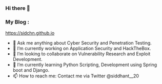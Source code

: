 ### Hi there 👋

### My Blog : 
https://sidchn.github.io

- 💬 Ask me anything about Cyber Security and Penetration Testing.
- 🔭 I’m currently working on Application Security and HackTheBox.
- 👯 I’m looking to collaborate on Vulnerability Research and Exploit Development.
- 🌱 I’m currently learning Python Scripting, Development using Spring boot and Django.
- 📫 How to reach me: Contact me via Twitter @siddhant__20
 

<!--
**sidchn/sidchn** is a ✨ _special_ ✨ repository because its `README.md` (this file) appears on your GitHub profile.

Here are some ideas to get you started:




- 🤔 I’m looking for help with ...
- 💬 Ask me about ...

- 😄 Pronouns: ...
- ⚡ Fun fact: ...
-->
